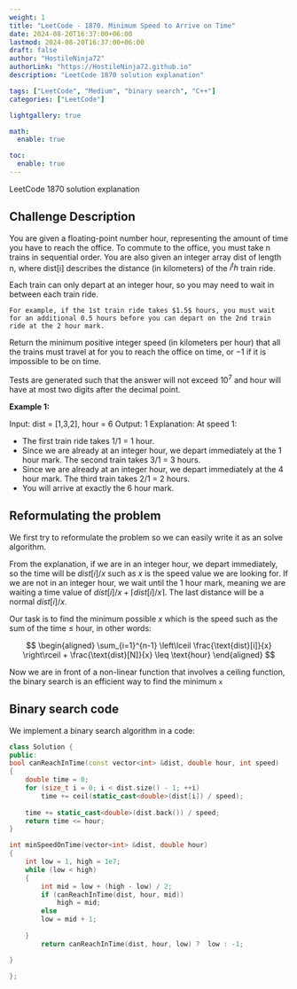 ```yaml
---
weight: 1
title: "LeetCode - 1870. Minimum Speed to Arrive on Time"
date: 2024-08-20T16:37:00+06:00
lastmod: 2024-08-20T16:37:00+06:00
draft: false
author: "HostileNinja72"
authorLink: "https://HostileNinja72.github.io"
description: "LeetCode 1870 solution explanation"

tags: ["LeetCode", "Medium", "binary search", "C++"]
categories: ["LeetCode"]

lightgallery: true

math:
  enable: true

toc:
  enable: true
---
```


LeetCode 1870 solution explanation

<!--more-->

## Challenge Description

You are given a floating-point number hour, representing the amount of time you have to reach the office. To commute to the office, you must take n trains in sequential order. You are also given an integer array dist of length n, where dist[i] describes the distance (in kilometers) of the $i^th$ train ride.

Each train can only depart at an integer hour, so you may need to wait in between each train ride.

    For example, if the 1st train ride takes $1.5$ hours, you must wait for an additional 0.5 hours before you can depart on the 2nd train ride at the 2 hour mark.

Return the minimum positive integer speed (in kilometers per hour) that all the trains must travel at for you to reach the office on time, or $-1$ if it is impossible to be on time.

Tests are generated such that the answer will not exceed $10^7$ and hour will have at most two digits after the decimal point.


**Example 1:**

Input: dist = [1,3,2], hour = 6
Output: 1
Explanation: At speed 1:
- The first train ride takes 1/1 = 1 hour.
- Since we are already at an integer hour, we depart immediately at the 1 hour mark. The second train takes 3/1 = 3 hours.
- Since we are already at an integer hour, we depart immediately at the 4 hour mark. The third train takes 2/1 = 2 hours.
- You will arrive at exactly the 6 hour mark.

## Reformulating the problem

We first try to reformulate the problem so we can easily write it as an solve algorithm.

From the explanation, if we are in an integer hour, we depart immediately, so the time will be $dist[i]/x$ such as $x$ is the speed value we are looking for. If we are not in an integer hour, we wait until the 1 hour mark, meaning we are waiting a time value of $dist[i]/x + \left\lceil dist[i]/x \right\rceil$. The last distance will be a normal $dist[i]/x$.

Our task is to find the minimum possible $x$ which is the speed such as the sum of the time $\leq$ hour, in other words:

$$
\begin{aligned}
\sum_{i=1}^{n-1} \left\lceil \frac{\text{dist}[i]}{x} \right\rceil + \frac{\text{dist}[N]}{x} \leq \text{hour}
\end{aligned}
$$

Now we are in front of a non-linear function that involves a ceiling function, the binary search is an efficient way to find the minimum `x`

## Binary search code
We implement a binary search algorithm in a code:

```cpp
class Solution {
public:
bool canReachInTime(const vector<int> &dist, double hour, int speed)
{
    double time = 0;
    for (size_t i = 0; i < dist.size() - 1; ++i)
        time += ceil(static_cast<double>(dist[i]) / speed);
    
    time += static_cast<double>(dist.back()) / speed;
    return time <= hour;
}

int minSpeedOnTime(vector<int> &dist, double hour)
{
    int low = 1, high = 1e7;
    while (low < high)
    {
        int mid = low + (high - low) / 2;
        if (canReachInTime(dist, hour, mid))
            high = mid;
        else
        low = mid + 1;
        
    }
        return canReachInTime(dist, hour, low) ?  low : -1;

}

};
```












